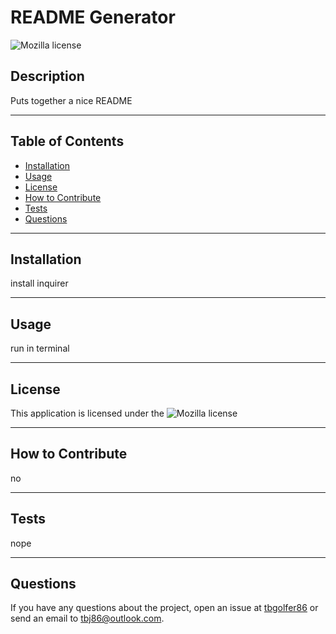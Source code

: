 # README Generator
  ![Mozilla license](https://img.shields.io/badge/license-Mozilla-blue.svg)
  ## Description
  Puts together a nice README

---

  ## Table of Contents  

  - [Installation](#installation)
  - [Usage](#usage)
  - [License](#license)
  - [How to Contribute](#contribute)
  - [Tests](#tests)
  - [Questions](#questions)

---

  ## Installation
  install inquirer

---

  ## Usage
  run in terminal

---

  ## License
  This application is licensed under the ![Mozilla license](https://opensource.org/licenses/MPL-2.0)

---

  ## How to Contribute
  no

---

  ## Tests 
  nope

---

  ## Questions
  If you have any questions about the project, open an issue at [tbgolfer86](https://www.github.com/tbgolfer86) or send an email to tbj86@outlook.com.

